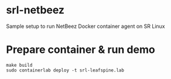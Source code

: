 # srl-netbeez
Sample setup to run NetBeez Docker container agent on SR Linux

# Prepare container & run demo
```
make build
sudo containerlab deploy -t srl-leafspine.lab
```
